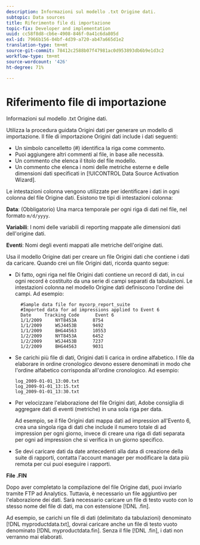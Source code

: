 ```yaml
---
description: Informazioni sul modello .txt Origine dati.
subtopic: Data sources
title: Riferimento file di importazione
topic-fix: Developer and implementation
uuid: cc58f8d8-cb6e-4908-846f-0a41c6da805d
exl-id: 7966b156-04bf-4d39-a720-ab47a665d1e2
translation-type: tm+mt
source-git-commit: 78412c2588b07f47981ac0d953893db6b9e1d3c2
workflow-type: tm+mt
source-wordcount: '426'
ht-degree: 71%

---
```


# Riferimento file di importazione

Informazioni sul modello .txt Origine dati.

Utilizza la procedura guidata Origini dati per generare un modello di importazione. Il file di importazione Origini dati include i dati seguenti:

* Un simbolo cancelletto (#) identifica la riga come commento.
* Puoi aggiungere altri commenti al file, in base alle necessità.
* Un commento che elenca il titolo del file modello.
* Un commento che elenca i nomi delle metriche esterne e delle dimensioni dati specificati in [!UICONTROL Data Source Activation Wizard].

Le intestazioni colonna vengono utilizzate per identificare i dati in ogni colonna del file Origine dati. Esistono tre tipi di intestazioni colonna:

**Data**: (Obbligatorio) Una marca temporale per ogni riga di dati nel file, nel formato  `m/d/yyyy`.

**Variabili**: I nomi delle variabili di reporting mappate alle dimensioni dati dell&#39;origine dati.

**Eventi**: Nomi degli eventi mappati alle metriche dell&#39;origine dati.

Usa il modello Origine dati per creare un file Origini dati che contiene i dati da caricare. Quando crei un file Origini dati, ricorda quanto segue:

* Di fatto, ogni riga nel file Origini dati contiene un record di dati, in cui ogni record è costituito da una serie di campi separati da tabulazioni. Le intestazioni colonna nel modello Origine dati definiscono l&#39;ordine dei campi. Ad esempio:

   ```
     #Sample data file for mycorp_report_suite 
     #Imported data for ad impressions applied to Event 6
     Date     Tracking Code      Event 6 
     1/1/2009     NYT8453A      8754
     1/1/2009     WSJ4453B      9492
     1/1/2009     BHG44563      10553
     1/2/2009     NYT8453A      6452
     1/2/2009     WSJ4453B      7237
     1/2/2009     BHG44563      9031
   ```

* Se carichi più file di dati, Origini dati li carica in ordine alfabetico. I file da elaborare in ordine cronologico devono essere denominati in modo che l&#39;ordine alfabetico corrisponda all&#39;ordine cronologico. Ad esempio:

   ```
   log_2009-01-01_13:00.txt
   log_2009-01-01_13:15.txt
   log_2009-01-01_13:30.txt
   ```

* Per velocizzare l&#39;elaborazione del file Origini dati, Adobe consiglia di aggregare dati di eventi (metriche) in una sola riga per data.

   Ad esempio, se il file Origini dati mappa dati ad impression all&#39;Evento 6, crea una singola riga di dati che include il numero totale di ad impression per ogni giorno, invece di creare una riga di dati separata per ogni ad impression che si verifica in un giorno specifico.
* Se devi caricare dati da date antecedenti alla data di creazione della suite di rapporti, contatta l&#39;account manager per modificare la data più remota per cui puoi eseguire i rapporti.

**File .FIN**

Dopo aver completato la compilazione del file Origine dati, puoi inviarlo tramite FTP ad Analytics. Tuttavia, è necessario un file aggiuntivo per l&#39;elaborazione dei dati. Sarà necessario caricare un file di testo vuoto con lo stesso nome del file di dati, ma con estensione [!DNL .fin].

Ad esempio, se carichi un file di dati (delimitato da tabulazioni) denominato [!DNL myproductdata.txt], dovrai caricare anche un file di testo vuoto denominato [!DNL myproductdata.fin]. Senza il file [!DNL .fin], i dati non verranno mai elaborati.
